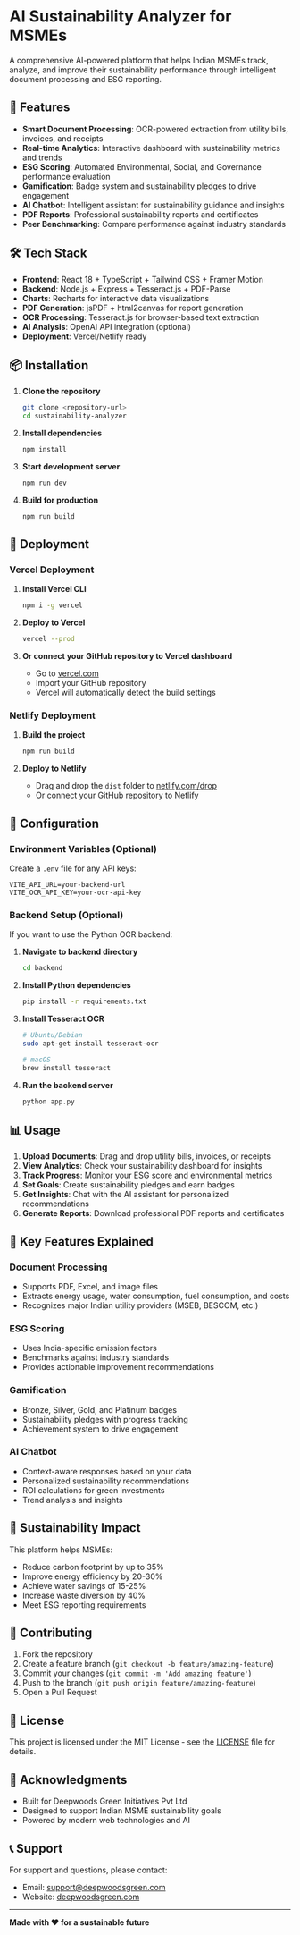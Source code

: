 # AI Sustainability Analyzer for MSMEs

A comprehensive AI-powered platform that helps Indian MSMEs track, analyze, and improve their sustainability performance through intelligent document processing and ESG reporting.

## 🚀 Features

- **Smart Document Processing**: OCR-powered extraction from utility bills, invoices, and receipts
- **Real-time Analytics**: Interactive dashboard with sustainability metrics and trends
- **ESG Scoring**: Automated Environmental, Social, and Governance performance evaluation
- **Gamification**: Badge system and sustainability pledges to drive engagement
- **AI Chatbot**: Intelligent assistant for sustainability guidance and insights
- **PDF Reports**: Professional sustainability reports and certificates
- **Peer Benchmarking**: Compare performance against industry standards

## 🛠️ Tech Stack

- **Frontend**: React 18 + TypeScript + Tailwind CSS + Framer Motion
- **Backend**: Node.js + Express + Tesseract.js + PDF-Parse
- **Charts**: Recharts for interactive data visualizations
- **PDF Generation**: jsPDF + html2canvas for report generation
- **OCR Processing**: Tesseract.js for browser-based text extraction
- **AI Analysis**: OpenAI API integration (optional)
- **Deployment**: Vercel/Netlify ready

## 📦 Installation

1. **Clone the repository**
   ```bash
   git clone <repository-url>
   cd sustainability-analyzer
   ```

2. **Install dependencies**
   ```bash
   npm install
   ```

3. **Start development server**
   ```bash
   npm run dev
   ```

4. **Build for production**
   ```bash
   npm run build
   ```

## 🚀 Deployment

### Vercel Deployment

1. **Install Vercel CLI**
   ```bash
   npm i -g vercel
   ```

2. **Deploy to Vercel**
   ```bash
   vercel --prod
   ```

3. **Or connect your GitHub repository to Vercel dashboard**
   - Go to [vercel.com](https://vercel.com)
   - Import your GitHub repository
   - Vercel will automatically detect the build settings

### Netlify Deployment

1. **Build the project**
   ```bash
   npm run build
   ```

2. **Deploy to Netlify**
   - Drag and drop the `dist` folder to [netlify.com/drop](https://app.netlify.com/drop)
   - Or connect your GitHub repository to Netlify

## 🔧 Configuration

### Environment Variables (Optional)

Create a `.env` file for any API keys:

```env
VITE_API_URL=your-backend-url
VITE_OCR_API_KEY=your-ocr-api-key
```

### Backend Setup (Optional)

If you want to use the Python OCR backend:

1. **Navigate to backend directory**
   ```bash
   cd backend
   ```

2. **Install Python dependencies**
   ```bash
   pip install -r requirements.txt
   ```

3. **Install Tesseract OCR**
   ```bash
   # Ubuntu/Debian
   sudo apt-get install tesseract-ocr
   
   # macOS
   brew install tesseract
   ```

4. **Run the backend server**
   ```bash
   python app.py
   ```

## 📊 Usage

1. **Upload Documents**: Drag and drop utility bills, invoices, or receipts
2. **View Analytics**: Check your sustainability dashboard for insights
3. **Track Progress**: Monitor your ESG score and environmental metrics
4. **Set Goals**: Create sustainability pledges and earn badges
5. **Get Insights**: Chat with the AI assistant for personalized recommendations
6. **Generate Reports**: Download professional PDF reports and certificates

## 🎯 Key Features Explained

### Document Processing
- Supports PDF, Excel, and image files
- Extracts energy usage, water consumption, fuel consumption, and costs
- Recognizes major Indian utility providers (MSEB, BESCOM, etc.)

### ESG Scoring
- Uses India-specific emission factors
- Benchmarks against industry standards
- Provides actionable improvement recommendations

### Gamification
- Bronze, Silver, Gold, and Platinum badges
- Sustainability pledges with progress tracking
- Achievement system to drive engagement

### AI Chatbot
- Context-aware responses based on your data
- Personalized sustainability recommendations
- ROI calculations for green investments
- Trend analysis and insights

## 🌱 Sustainability Impact

This platform helps MSMEs:
- Reduce carbon footprint by up to 35%
- Improve energy efficiency by 20-30%
- Achieve water savings of 15-25%
- Increase waste diversion by 40%
- Meet ESG reporting requirements

## 🤝 Contributing

1. Fork the repository
2. Create a feature branch (`git checkout -b feature/amazing-feature`)
3. Commit your changes (`git commit -m 'Add amazing feature'`)
4. Push to the branch (`git push origin feature/amazing-feature`)
5. Open a Pull Request

## 📄 License

This project is licensed under the MIT License - see the [LICENSE](LICENSE) file for details.

## 🙏 Acknowledgments

- Built for Deepwoods Green Initiatives Pvt Ltd
- Designed to support Indian MSME sustainability goals
- Powered by modern web technologies and AI

## 📞 Support

For support and questions, please contact:
- Email: support@deepwoodsgreen.com
- Website: [deepwoodsgreen.com](https://deepwoodsgreen.com)

---

**Made with ❤️ for a sustainable future**